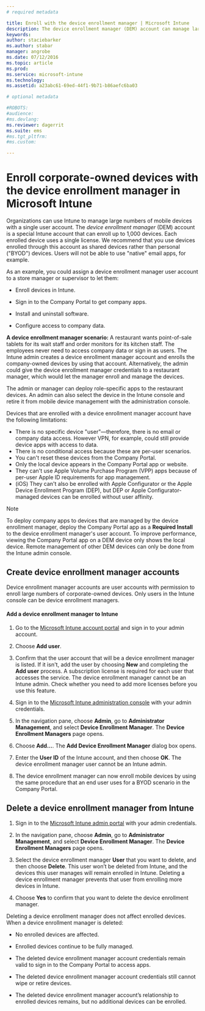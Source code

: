 ```yaml
---
# required metadata

title: Enroll with the device enrollment manager | Microsoft Intune
description: The device enrollment manager (DEM) account can manage large numbers of shared, corporate-owned mobile devices with a single user account.
keywords:
author: staciebarkerms.author: stabar
manager: angrobe
ms.date: 07/12/2016
ms.topic: article
ms.prod:
ms.service: microsoft-intune
ms.technology:
ms.assetid: a23abc61-69ed-44f1-9b71-b86aefc6ba03

# optional metadata

#ROBOTS:
#audience:
#ms.devlang:
ms.reviewer: dagerrit
ms.suite: ems
#ms.tgt_pltfrm:
#ms.custom:

---
```



# Enroll corporate-owned devices with the device enrollment manager in Microsoft Intune
Organizations can use Intune to manage large numbers of mobile devices with a single user account. The *device enrollment manager* (DEM) account is a special Intune account that can enroll up to 1,000 devices. Each enrolled device uses a single license. We recommend that you use devices enrolled through this account as shared devices rather than personal ("BYOD") devices. Users will not be able to use "native" email apps, for example.

As an example, you could assign a device enrollment manager user account to a store manager or supervisor to let them:

-   Enroll devices in Intune.

-   Sign in to the Company Portal to get company apps.

-   Install and uninstall software.

-   Configure access to company data.


**A device enrollment manager scenario:**
A restaurant wants point-of-sale tablets for its wait staff and order monitors for its kitchen staff. The employees never need to access company data or sign in as users. The Intune admin creates a device enrollment manager account and enrolls the company-owned devices by using that account. Alternatively, the admin could give the device enrollment manager credentials to a restaurant manager, which would let the manager enroll and manage the devices.

The admin or manager can deploy role-specific apps to the restaurant devices. An admin can also select the device in the Intune console and retire it from mobile device management with the administration console.

Devices that are enrolled with a device enrollment manager account have the following limitations:
  - There is no specific device "user"—therefore, there is no email or company data access. However VPN, for example, could still provide device apps with access to data.
  - There is no conditional access because these are per-user scenarios.
  - You can't reset these devices from the Company Portal.
  - Only the local device appears in the Company Portal app or website.
  - They can't use Apple Volume Purchase Program (VPP) apps because of per-user Apple ID requirements for app management.
  - (iOS) They can't also be enrolled with Apple Configurator or the Apple Device Enrollment Program (DEP), but DEP or Apple Configurator-managed devices can be enrolled without user affinity.

> [!NOTE]
> To deploy company apps to devices that are managed by the device enrollment manager, deploy the Company Portal app as a **Required Install** to the device enrollment manager's user account.
> To improve performance, viewing the Company Portal app on a DEM device only shows the local device. Remote management of other DEM devices can only be done from the Intune admin console.

## Create device enrollment manager accounts
Device enrollment manager accounts are user accounts with permission to enroll large numbers of corporate-owned devices. Only users in the Intune console can be device enrollment managers.

#### Add a device enrollment manager to Intune

1.  Go to the [Microsoft Intune account portal](http://go.microsoft.com/fwlink/?LinkId=698854) and sign in to your admin account.

2.  Choose **Add user**.

3.  Confirm that the user account that will be a device enrollment manager is listed. If it isn't, add the user by choosing **New** and completing the **Add user** process. A subscription license is required for each user that accesses the service. The device enrollment manager cannot be an Intune admin. Check whether you need to add more licenses before you use this feature.

4.  Sign in to the [Microsoft Intune administration console](http://manage.microsoft.com) with your admin credentials.

5.  In the navigation pane, choose **Admin**, go to **Administrator Management**, and select **Device Enrollment Manager**. The **Device Enrollment Managers** page opens.

6.  Choose **Add…**. The **Add Device Enrollment Manager** dialog box opens.

7.  Enter the **User ID** of the Intune account, and then choose **OK**. The device enrollment manager user cannot be an Intune admin.

8.  The device enrollment manager can now enroll mobile devices by using the same procedure that an end user uses for a BYOD scenario in the Company Portal.

## Delete a device enrollment manager from Intune

1.  Sign in to the [Microsoft Intune admin portal](http://manage.microsoft.com) with your admin credentials.

2.  In the navigation pane, choose **Admin**, go to **Administrator Management**, and select **Device Enrollment Manager**. The **Device Enrollment Managers** page opens.

3.  Select the device enrollment manager **User** that you want to delete, and then choose **Delete**. This user won’t be deleted from Intune, and the devices this user manages will remain enrolled in Intune. Deleting a device enrollment manager prevents that user from enrolling more devices in Intune.

4.  Choose **Yes** to confirm that you want to delete the device enrollment manager.

Deleting a device enrollment manager does not affect enrolled devices. When a device enrollment manager is deleted:

-   No enrolled devices are affected.

-   Enrolled devices continue to be fully managed.

-   The deleted device enrollment manager account credentials remain valid to sign in to the Company Portal to access apps.

-   The deleted device enrollment manager account credentials still cannot wipe or retire devices.

-   The deleted device enrollment manager account’s relationship to enrolled devices remains, but no additional devices can be enrolled.
